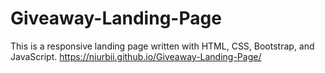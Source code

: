 # Giveaway-Landing-Page
This is a responsive landing page written with HTML, CSS, Bootstrap, and JavaScript.
https://niurbii.github.io/Giveaway-Landing-Page/
